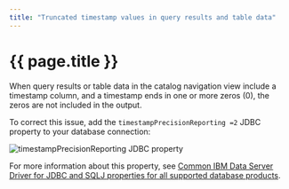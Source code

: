 ```yaml
---
title: "Truncated timestamp values in query results and table data"
---
```


# {{ page.title }}

When query results or table data in the catalog navigation view include a timestamp column, and a timestamp ends in one or more zeros (0), the zeros are not included in the output. 

To correct this issue, add the `timestampPrecisionReporting =2` JDBC property to your database connection:
 
![timestampPrecisionReporting JDBC property]({{site.baseurl}}/assets/images/timestampPrecisionReporting.png)

For more information about this property, see [Common IBM Data Server Driver for JDBC and SQLJ properties for all supported database products](https://www.ibm.com/docs/en/db2-for-zos/13?topic=pdsdjs-common-data-server-driver-jdbc-sqlj-properties-all-database-products).
